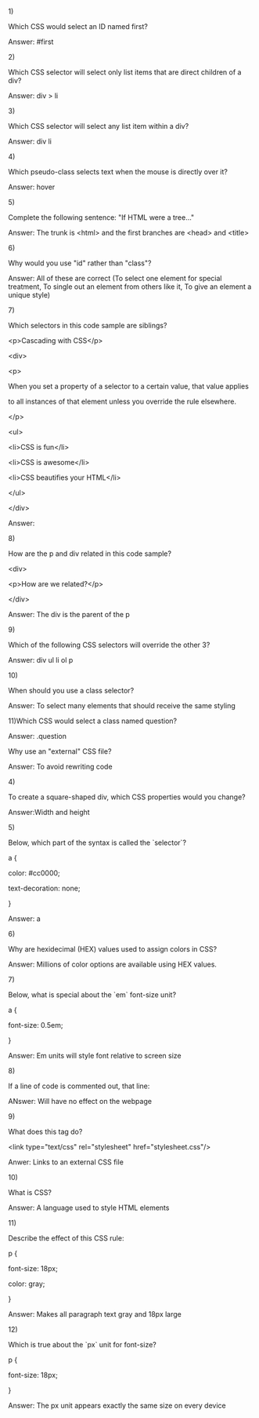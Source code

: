 

1\)

Which CSS would select an ID named first?

Answer: \#first

2\)

Which CSS selector will select only list items that are direct children of a div?

Answer: div &gt; li

3\)

Which CSS selector will select any list item within a div?

Answer: div li

4\)

Which pseudo-class selects text when the mouse is directly over it?

Answer: hover

5\)

Complete the following sentence: "If HTML were a tree..."

Answer: The trunk is &lt;html&gt; and the first branches are &lt;head&gt; and &lt;title&gt;

6\)

Why would you use "id" rather than "class"?

Answer: All of these are correct \(To select one element for special treatment, To single out an element from others like it, To give an element a unique style\)

7\) 

 Which selectors in this code sample are siblings?

&lt;p&gt;Cascading with CSS&lt;\/p&gt; 

&lt;div&gt;

 &lt;p&gt;

 When you set a property of a selector to a certain value, that value applies

 to all instances of that element unless you override the rule elsewhere.

 &lt;\/p&gt;

 

 &lt;ul&gt;

 &lt;li&gt;CSS is fun&lt;\/li&gt;

 &lt;li&gt;CSS is awesome&lt;\/li&gt;

 &lt;li&gt;CSS beautifies your HTML&lt;\/li&gt;

 &lt;\/ul&gt;

&lt;\/div&gt;

Answer:

8\) 

How are the p and div related in this code sample?

&lt;div&gt;

 &lt;p&gt;How are we related?&lt;\/p&gt;

&lt;\/div&gt;

Answer: The div is the parent of the p

9\)

Which of the following CSS selectors will override the other 3?

Answer: div ul li ol p

10\)

When should you use a class selector?

 Answer: To select many elements that should receive the same styling

11\)Which CSS would select a class named question?

Answer: .question

Why use an "external" CSS file?

Answer: To avoid rewriting code

4\)

To create a square-shaped div, which CSS properties would you change?

Answer:Width and height

5\)

Below, which part of the syntax is called the \`selector\`?

a {

 color: \#cc0000;

 text-decoration: none; 

}

Answer: a

6\) 

Why are hexidecimal \(HEX\) values used to assign colors in CSS?

Answer: Millions of color options are available using HEX values.

7\)

Below, what is special about the \`em\` font-size unit?

a {

 font-size: 0.5em;

}

Answer: Em units will style font relative to screen size

8\)

If a line of code is commented out, that line:

ANswer: Will have no effect on the webpage

9\)

What does this tag do?

&lt;link type="text\/css" rel="stylesheet" href="stylesheet.css"\/&gt;

Anwer: Links to an external CSS file

10\)

What is CSS?

Answer: A language used to style HTML elements

11\) 

Describe the effect of this CSS rule:

p {

 font-size: 18px;

 color: gray;

}

Answer: Makes all paragraph text gray and 18px large

12\)

Which is true about the \`px\` unit for font-size?

p {

 font-size: 18px;

}

Answer: The px unit appears exactly the same size on every device



